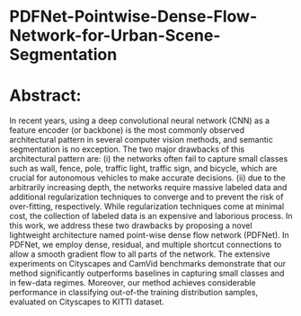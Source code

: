 # PDFNet-Pointwise-Dense-Flow-Network-for-Urban-Scene-Segmentation
# Abstract:
In recent years, using a deep convolutional neural network (CNN) as a feature encoder (or backbone) is the most commonly observed architectural pattern in several computer vision methods, and semantic segmentation is no exception. The two major drawbacks of this architectural pattern are: (i) the networks often fail to capture small classes such as wall, fence, pole, traffic light, traffic sign, and bicycle, which are crucial for autonomous vehicles to make accurate decisions. (ii) due to the arbitrarily increasing depth, the networks require massive labeled data and additional regularization techniques to converge and to prevent the risk of over-fitting, respectively. While regularization techniques come at minimal cost, the collection of labeled data is an expensive and laborious process. In this work, we address these two drawbacks by proposing a novel lightweight architecture named point-wise dense flow network (PDFNet). In PDFNet, we employ dense, residual, and multiple shortcut connections to allow a smooth gradient flow to all parts of the network. The extensive experiments on Cityscapes and CamVid benchmarks demonstrate that our method significantly outperforms baselines in capturing small classes and in few-data regimes. Moreover, our method achieves considerable performance in classifying out-of-the training distribution samples, evaluated on Cityscapes to KITTI dataset.
